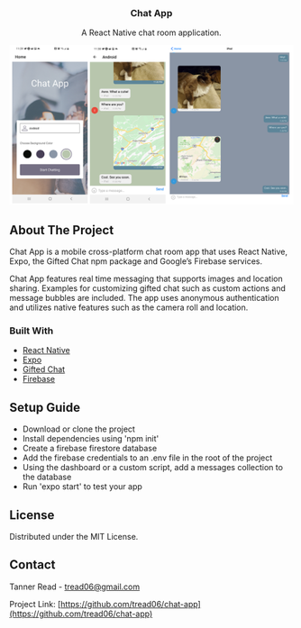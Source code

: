 <br />
<div align="center"> 


  <h3 align="center">Chat App</h3>

  <p align="center">
    A React Native chat room application.
  </p>

![Chat App](https://github.com/tread06/chat-app/blob/master/chat-app-combined.png?raw=true)
</div>


<!-- ABOUT THE PROJECT -->
## About The Project

Chat App is a mobile cross-platform chat room app that uses React Native, Expo, the Gifted Chat npm package and Google’s Firebase services.

Chat App features real time messaging that supports images and location sharing. Examples for customizing gifted chat such as custom actions and message bubbles are included. The app uses anonymous authentication and utilizes native features such as the camera roll and location.

### Built With

* [React Native](https://reactnative.dev/)
* [Expo](https://expo.dev/)
* [Gifted Chat](https://github.com/FaridSafi/react-native-gifted-chat)
* [Firebase](https://firebase.google.com/)


## Setup Guide

* Download or clone the project
* Install dependencies using 'npm init'
* Create a firebase firestore database 
* Add the firebase credentials to an .env file in the root of the project
* Using the dashboard or a custom script, add a messages collection to the database
* Run 'expo start' to test your app

<!-- LICENSE -->
## License

Distributed under the MIT License.

<!-- CONTACT -->
## Contact

Tanner Read - tread06@gmail.com

Project Link: [https://github.com/tread06/chat-app](https://github.com/tread06/chat-app)

<!-- MARKDOWN LINKS & IMAGES -->
[product-screenshot]: images/screenshot.png
